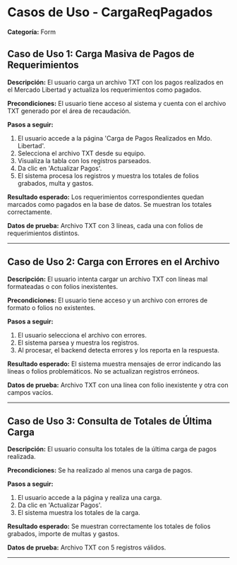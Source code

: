 # Casos de Uso - CargaReqPagados

**Categoría:** Form

## Caso de Uso 1: Carga Masiva de Pagos de Requerimientos

**Descripción:** El usuario carga un archivo TXT con los pagos realizados en el Mercado Libertad y actualiza los requerimientos como pagados.

**Precondiciones:**
El usuario tiene acceso al sistema y cuenta con el archivo TXT generado por el área de recaudación.

**Pasos a seguir:**
1. El usuario accede a la página 'Carga de Pagos Realizados en Mdo. Libertad'.
2. Selecciona el archivo TXT desde su equipo.
3. Visualiza la tabla con los registros parseados.
4. Da clic en 'Actualizar Pagos'.
5. El sistema procesa los registros y muestra los totales de folios grabados, multa y gastos.

**Resultado esperado:**
Los requerimientos correspondientes quedan marcados como pagados en la base de datos. Se muestran los totales correctamente.

**Datos de prueba:**
Archivo TXT con 3 líneas, cada una con folios de requerimientos distintos.

---

## Caso de Uso 2: Carga con Errores en el Archivo

**Descripción:** El usuario intenta cargar un archivo TXT con líneas mal formateadas o con folios inexistentes.

**Precondiciones:**
El usuario tiene acceso y un archivo con errores de formato o folios no existentes.

**Pasos a seguir:**
1. El usuario selecciona el archivo con errores.
2. El sistema parsea y muestra los registros.
3. Al procesar, el backend detecta errores y los reporta en la respuesta.

**Resultado esperado:**
El sistema muestra mensajes de error indicando las líneas o folios problemáticos. No se actualizan registros erróneos.

**Datos de prueba:**
Archivo TXT con una línea con folio inexistente y otra con campos vacíos.

---

## Caso de Uso 3: Consulta de Totales de Última Carga

**Descripción:** El usuario consulta los totales de la última carga de pagos realizada.

**Precondiciones:**
Se ha realizado al menos una carga de pagos.

**Pasos a seguir:**
1. El usuario accede a la página y realiza una carga.
2. Da clic en 'Actualizar Pagos'.
3. El sistema muestra los totales de la carga.

**Resultado esperado:**
Se muestran correctamente los totales de folios grabados, importe de multas y gastos.

**Datos de prueba:**
Archivo TXT con 5 registros válidos.

---

